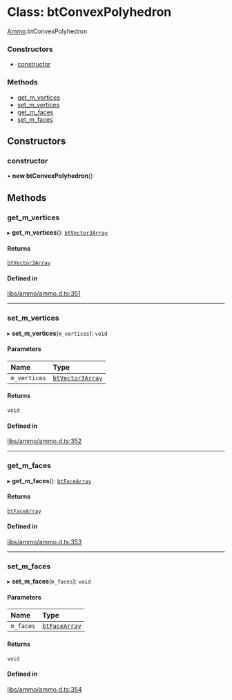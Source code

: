 # Class: btConvexPolyhedron

[Ammo](../modules/Ammo.md).btConvexPolyhedron


### Constructors

- [constructor](Ammo.btConvexPolyhedron.md#constructor)

### Methods

- [get\_m\_vertices](Ammo.btConvexPolyhedron.md#get_m_vertices)
- [set\_m\_vertices](Ammo.btConvexPolyhedron.md#set_m_vertices)
- [get\_m\_faces](Ammo.btConvexPolyhedron.md#get_m_faces)
- [set\_m\_faces](Ammo.btConvexPolyhedron.md#set_m_faces)

## Constructors

### constructor

• **new btConvexPolyhedron**()

## Methods

### get\_m\_vertices

▸ **get_m_vertices**(): [`btVector3Array`](Ammo.btVector3Array.md)

#### Returns

[`btVector3Array`](Ammo.btVector3Array.md)

#### Defined in

[libs/ammo/ammo.d.ts:351](https://github.com/Orillusion/orillusion/blob/main/src/libs/ammo/ammo.d.ts#L351)

___

### set\_m\_vertices

▸ **set_m_vertices**(`m_vertices`): `void`

#### Parameters

| Name | Type |
| :------ | :------ |
| `m_vertices` | [`btVector3Array`](Ammo.btVector3Array.md) |

#### Returns

`void`

#### Defined in

[libs/ammo/ammo.d.ts:352](https://github.com/Orillusion/orillusion/blob/main/src/libs/ammo/ammo.d.ts#L352)

___

### get\_m\_faces

▸ **get_m_faces**(): [`btFaceArray`](Ammo.btFaceArray.md)

#### Returns

[`btFaceArray`](Ammo.btFaceArray.md)

#### Defined in

[libs/ammo/ammo.d.ts:353](https://github.com/Orillusion/orillusion/blob/main/src/libs/ammo/ammo.d.ts#L353)

___

### set\_m\_faces

▸ **set_m_faces**(`m_faces`): `void`

#### Parameters

| Name | Type |
| :------ | :------ |
| `m_faces` | [`btFaceArray`](Ammo.btFaceArray.md) |

#### Returns

`void`

#### Defined in

[libs/ammo/ammo.d.ts:354](https://github.com/Orillusion/orillusion/blob/main/src/libs/ammo/ammo.d.ts#L354)
